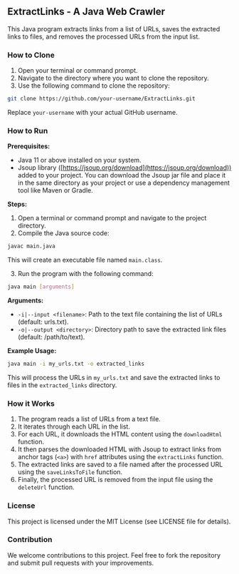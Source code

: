## ExtractLinks - A Java Web Crawler

This Java program extracts links from a list of URLs, saves the extracted links to files, and removes the processed URLs from the input list.

### How to Clone

1.  Open your terminal or command prompt.
2.  Navigate to the directory where you want to clone the repository.
3.  Use the following command to clone the repository:

```bash
git clone https://github.com/your-username/ExtractLinks.git
```

Replace `your-username` with your actual GitHub username.

### How to Run

**Prerequisites:**

* Java 11 or above installed on your system.
* Jsoup library ([https://jsoup.org/download](https://jsoup.org/download)) added to your project. You can download the Jsoup jar file and place it in the same directory as your project or use a dependency management tool like Maven or Gradle.

**Steps:**

1.  Open a terminal or command prompt and navigate to the project directory.
2.  Compile the Java source code:

```bash
javac main.java
```

This will create an executable file named `main.class`.

3.  Run the program with the following command:

```bash
java main [arguments]
```

**Arguments:**

* `-i|--input <filename>`: Path to the text file containing the list of URLs (default: urls.txt).
* `-o|--output <directory>`: Directory path to save the extracted link files (default: /path/to/text).

**Example Usage:**

```bash
java main -i my_urls.txt -o extracted_links
```

This will process the URLs in `my_urls.txt` and save the extracted links to files in the `extracted_links` directory.

### How it Works

1. The program reads a list of URLs from a text file.
2. It iterates through each URL in the list.
3. For each URL, it downloads the HTML content using the `downloadHtml` function.
4. It then parses the downloaded HTML with Jsoup to extract links from anchor tags (`<a>`) with `href` attributes using the `extractLinks` function.
5. The extracted links are saved to a file named after the processed URL using the `saveLinksToFile` function.
6. Finally, the processed URL is removed from the input file using the `deleteUrl` function.


### License

This project is licensed under the MIT License (see LICENSE file for details).

### Contribution

We welcome contributions to this project. Feel free to fork the repository and submit pull requests with your improvements.
